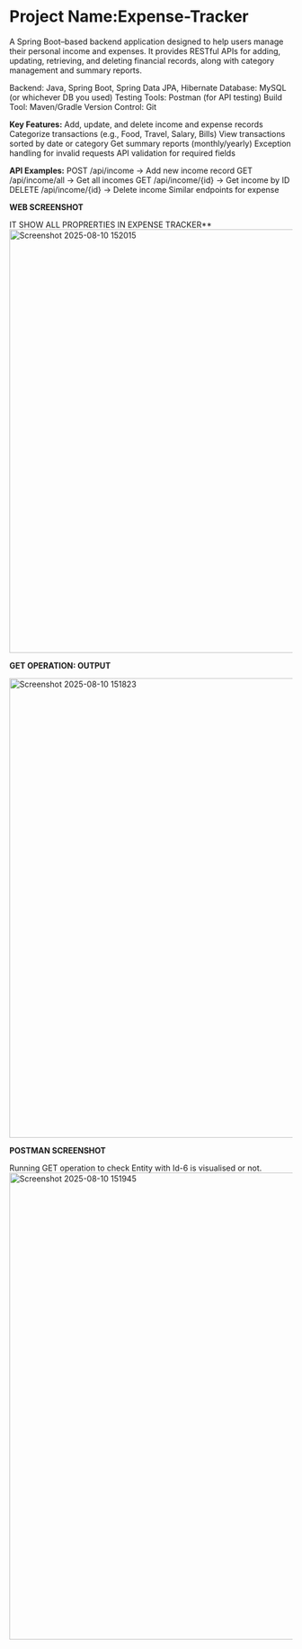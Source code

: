 # Project Name:Expense-Tracker

A Spring Boot–based backend application designed to help users manage their personal income and expenses. It provides RESTful APIs for adding, updating, retrieving, and deleting financial records, along with category management and summary reports.

Backend: Java, Spring Boot, Spring Data JPA, Hibernate
Database: MySQL (or whichever DB you used)
Testing Tools: Postman (for API testing)
Build Tool: Maven/Gradle
Version Control: Git

**Key Features:**
Add, update, and delete income and expense records
Categorize transactions (e.g., Food, Travel, Salary, Bills)
View transactions sorted by date or category
Get summary reports (monthly/yearly)
Exception handling for invalid requests
API validation for required fields

**API Examples:**
POST /api/income → Add new income record
GET /api/income/all → Get all incomes
GET /api/income/{id} → Get income by ID
DELETE /api/income/{id} → Delete income
Similar endpoints for expense


**WEB SCREENSHOT**

IT SHOW ALL PROPRERTIES IN EXPENSE TRACKER**
<img width="1819" height="752" alt="Screenshot 2025-08-10 152015" src="https://github.com/user-attachments/assets/5b170718-88f5-408c-922f-24f2833a83b3" />

**GET OPERATION: OUTPUT**

 <img width="1778" height="816" alt="Screenshot 2025-08-10 151823" src="https://github.com/user-attachments/assets/8961e47b-50c0-4d03-a3c1-ca2b9df2ab96" />

 
**POSTMAN SCREENSHOT**

Running GET operation to check Entity with Id-6 is visualised or not.
<img width="1542" height="829" alt="Screenshot 2025-08-10 151945" src="https://github.com/user-attachments/assets/3f649089-d763-4ae1-a7ee-66388042420a" />
